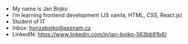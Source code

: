 - My name is Jan Bojko
- I’m learning frontend development (JS vanila, HTML, CSS, React.js)
- Student of IT
- Inbox: honzabojko@seznam.cz
- LinkedIN: https://www.linkedin.com/in/jan-bojko-563bb91b6/
